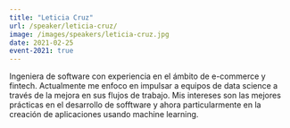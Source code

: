 ```yaml
---
title: "Leticia Cruz"
url: /speaker/leticia-cruz/
image: /images/speakers/leticia-cruz.jpg
date: 2021-02-25
event-2021: true
---
```


Ingeniera de software con experiencia en el ámbito de e-commerce y fintech. Actualmente me enfoco en impulsar a equipos de data science a través de la mejora en sus flujos de trabajo. Mis intereses son las mejores prácticas en el desarrollo de sofftware y ahora particularmente en la creación de aplicaciones usando machine learning.